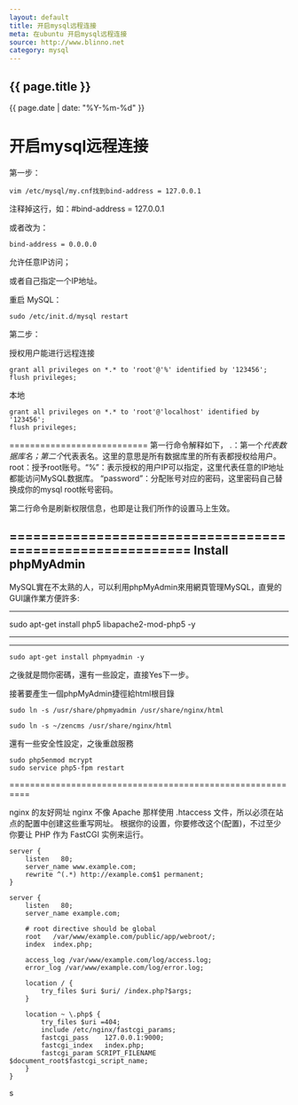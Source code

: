 ```yaml
---
layout: default
title: 开启mysql远程连接
meta: 在ubuntu 开启mysql远程连接
source: http://www.blinno.net
category: mysql
---
```


<h2>{{ page.title }}</h2>
<p>{{ page.date | date: "%Y-%m-%d" }}</p>


开启mysql远程连接
===========================
第一步：
```
vim /etc/mysql/my.cnf找到bind-address = 127.0.0.1
```
注释掉这行，如：#bind-address = 127.0.0.1

或者改为： 
```
bind-address = 0.0.0.0
```
允许任意IP访问；

或者自己指定一个IP地址。

重启 MySQL：

```
sudo /etc/init.d/mysql restart
```

第二步：

授权用户能进行远程连接
```
grant all privileges on *.* to 'root'@'%' identified by '123456';
flush privileges;
```

本地
```
grant all privileges on *.* to 'root'@'localhost' identified by '123456';
flush privileges;
```

===========================
第一行命令解释如下，
*.*：第一个*代表数据库名；第二个*代表表名。这里的意思是所有数据库里的所有表都授权给用户。
root：授予root账号。“%”：表示授权的用户IP可以指定，这里代表任意的IP地址都能访问MySQL数据库。
“password”：分配账号对应的密码，这里密码自己替换成你的mysql root帐号密码。

第二行命令是刷新权限信息，也即是让我们所作的设置马上生效。






==========================================================
Install phpMyAdmin
----------------------------
MySQL實在不太熟的人，可以利用phpMyAdmin來用網頁管理MySQL，直覺的GUI讓作業方便許多:


*************************************************
sudo apt-get install php5 libapache2-mod-php5 -y 

*************************************************


 -------------------------------------------------

```
sudo apt-get install phpmyadmin -y
```
之後就是問你密碼，還有一些設定，直接Yes下一步。

接著要產生一個phpMyAdmin捷徑給html根目錄
```
sudo ln -s /usr/share/phpmyadmin /usr/share/nginx/html

sudo ln -s ~/zencms /usr/share/nginx/html
```
還有一些安全性設定，之後重啟服務
```
sudo php5enmod mcrypt
sudo service php5-fpm restart
```

==========================================================

nginx 的友好网址
nginx 不像 Apache 那样使用 .htaccess 文件，所以必须在站点的配置中创建这些重写网址。 根据你的设置，你要修改这个(配置)，不过至少你要让 PHP 作为 FastCGI 实例来运行。
```
server {
    listen   80;
    server_name www.example.com;
    rewrite ^(.*) http://example.com$1 permanent;
}

server {
    listen   80;
    server_name example.com;

    # root directive should be global
    root   /var/www/example.com/public/app/webroot/;
    index  index.php;

    access_log /var/www/example.com/log/access.log;
    error_log /var/www/example.com/log/error.log;

    location / {
        try_files $uri $uri/ /index.php?$args;
    }

    location ~ \.php$ {
        try_files $uri =404;
        include /etc/nginx/fastcgi_params;
        fastcgi_pass    127.0.0.1:9000;
        fastcgi_index   index.php;
        fastcgi_param SCRIPT_FILENAME $document_root$fastcgi_script_name;
    }
}
```
s
